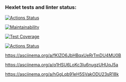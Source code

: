 ### Hexlet tests and linter status:
[![Actions Status](https://github.com/Romazhir/python-project-lvl1/workflows/hexlet-check/badge.svg)](https://github.com/Romazhir/python-project-lvl1/actions)

[![Maintainability](https://api.codeclimate.com/v1/badges/a99a88d28ad37a79dbf6/maintainability)](https://codeclimate.com/github/codeclimate/codeclimate/maintainability)

[![Test Coverage](https://api.codeclimate.com/v1/badges/a99a88d28ad37a79dbf6/test_coverage)](https://codeclimate.com/github/codeclimate/codeclimate/test_coverage)

[![Actions Status](https://github.com/Romazhir/python-project-lvl1/workflows/Py-linter/badge.svg)](https://github.com/Romazhir/python-project-lvl1/actions)

https://asciinema.org/a/fKIZO6JbHBqxUeRrTmDU4MU0B

https://asciinema.org/a/q1HSU6LoKc3Iu6nugzUHUqJ5a

https://asciinema.org/a/hGgLqb91eH5SVakODU23sR18k
